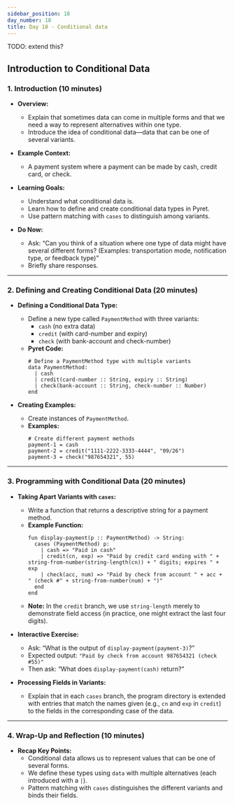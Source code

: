 ```yaml
---
sidebar_position: 18
day_number: 18
title: Day 18 - Conditional data
---
```


TODO: extend this?

## Introduction to Conditional Data

### 1. Introduction (10 minutes)

- **Overview:**
  - Explain that sometimes data can come in multiple forms and that we need a way to represent alternatives within one type.
  - Introduce the idea of conditional data—data that can be one of several variants.

- **Example Context:**
  - A payment system where a payment can be made by cash, credit card, or check.

- **Learning Goals:**
  - Understand what conditional data is.
  - Learn how to define and create conditional data types in Pyret.
  - Use pattern matching with `cases` to distinguish among variants.

- **Do Now:**
  - Ask: “Can you think of a situation where one type of data might have several different forms? (Examples: transportation mode, notification type, or feedback type)”
  - Briefly share responses.

---

### 2. Defining and Creating Conditional Data (20 minutes)

- **Defining a Conditional Data Type:**
  - Define a new type called `PaymentMethod` with three variants:
    - `cash` (no extra data)
    - `credit` (with card-number and expiry)
    - `check` (with bank-account and check-number)
  - **Pyret Code:**
    ```pyret
    # Define a PaymentMethod type with multiple variants
    data PaymentMethod:
      | cash
      | credit(card-number :: String, expiry :: String)
      | check(bank-account :: String, check-number :: Number)
    end
    ```

- **Creating Examples:**
  - Create instances of `PaymentMethod`.
  - **Examples:**
    ```pyret
    # Create different payment methods
    payment-1 = cash
    payment-2 = credit("1111-2222-3333-4444", "09/26")
    payment-3 = check("987654321", 55)
    ```

---

### 3. Programming with Conditional Data (20 minutes)

- **Taking Apart Variants with `cases`:**
  - Write a function that returns a descriptive string for a payment method.
  - **Example Function:**
    ```pyret
    fun display-payment(p :: PaymentMethod) -> String:
      cases (PaymentMethod) p:
        | cash => "Paid in cash"
        | credit(cn, exp) => "Paid by credit card ending with " + string-from-number(string-length(cn)) + " digits; expires " + exp
        | check(acc, num) => "Paid by check from account " + acc + " (check #" + string-from-number(num) + ")"
      end
    end
    ```
  - **Note:** In the `credit` branch, we use `string-length` merely to demonstrate field access (in practice, one might extract the last four digits).

- **Interactive Exercise:**
  - Ask: “What is the output of `display-payment(payment-3)`?”
  - Expected output:
    `"Paid by check from account 987654321 (check #55)"`
  - Then ask: “What does `display-payment(cash)` return?”

- **Processing Fields in Variants:**
  - Explain that in each `cases` branch, the program directory is extended with
    entries that match the names given (e.g., `cn` and `exp` in `credit`) to the
    fields in the corresponding case of the data.

---

### 4. Wrap-Up and Reflection (10 minutes)

- **Recap Key Points:**
  - Conditional data allows us to represent values that can be one of several forms.
  - We define these types using `data` with multiple alternatives (each introduced with a `|`).
  - Pattern matching with `cases` distinguishes the different variants and binds their fields.
